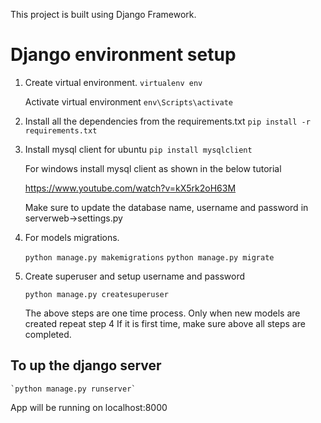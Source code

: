 This project is built using Django Framework.
# Django environment setup

1. Create virtual environment. 
    `virtualenv env`
    
    Activate virtual environment
    `env\Scripts\activate`

2. Install all the dependencies from the requirements.txt
    `pip install -r requirements.txt`

3. Install mysql client for ubuntu
    `pip install mysqlclient`

    For windows install mysql client as shown in the below tutorial

    https://www.youtube.com/watch?v=kX5rk2oH63M

    Make sure to update the database name, username and password in serverweb->settings.py

4. For models migrations.

    `python manage.py makemigrations`
    `python manage.py migrate`
    
5. Create superuser and setup username and password

    `python manage.py createsuperuser`

    The above steps are one time process. Only when new models are created repeat step 4
    If it is first time, make sure above all steps are completed.

## To up the django server

    `python manage.py runserver`

   App will be running on localhost:8000

